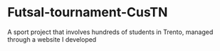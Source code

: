 # Futsal-tournament-CusTN
A sport project that involves hundreds of students in Trento, managed through a website I developed
